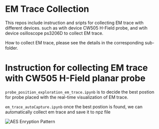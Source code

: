 # EM Trace Collection

This repos include instruction and sripts for collecting EM trace with different devices. such as wtih device CW505 H-Field probe, and wtih device osilloscope ps3206D to collect EM trace.


How to collect EM trace, please see the details in the corresponding sub-folder.


# Instruction for collecting EM trace with CW505 H-Field planar probe

```probe_position_exploration_em_trace.ipynb``` is to decide the best postion for probe placed with the real-time visualization of EM trace.

```em_trace_autoCapture.ipynb``` once the best postion is found, we can automatically collect em trace and save it to npz file

![AES Enryption Pattern](aes_enryption_pattern.png)
